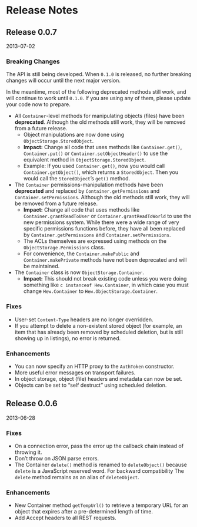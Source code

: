# Release Notes

## Release 0.0.7

2013-07-02

### Breaking Changes

The API is still being developed. When `0.1.0` is released, no further breaking changes will occur until the next major version.

In the meantime, most of the following deprecated methods still work, and will continue to work until `0.1.0`. If you are using any of them, please update your code now to prepare.

* All `Container`-level methods for manipulating objects (files) have been **deprecated**. Although the old methods still work, they will be removed from a future release.
    * Object manipulations are now done using `ObjectStorage.StoredObject`.
    * **Impact:** Change all code that uses methods like `Container.get()`, `Container.put()` or `Container.setObjectHeader()` to use the equivalent method in `ObjectStorage.StoredObject`.
    * Example: If you used `Container.get()`, now you would call `Container.getObject()`, which returns a `StoredObject`. Then you would call the `StoredObject`’s `get()` method.
* The `Container` permissions-manipulation methods have been **deprecated** and replaced by `Container.getPermissions` and `Container.setPermissions`. Although the old methods still work, they will be removed from a future release.
    * **Impact:** Change all code that uses methods like `Container.grantReadToUser` or `Container.grantReadToWorld` to use the new permissions system. While there were a wide range of very specific permissions functions before, they have all been replaced by `Container.getPermissions` and `Container.setPermissions`.
    * The ACLs themselves are expressed using methods on the `ObjectStorage.Permissions` class.
    * For convenience, the `Container.makePublic` and `Container.makePrivate` methods have not been deprecated and will be maintained.
* The `Container` class is now `ObjectStorage.Container`.
    * **Impact:** This should not break existing code unless you were doing something like `c instanceof Hew.Container`,  in which case you must change `Hew.Container` to `Hew.ObjectStorage.Container`.


### Fixes

* User-set `Content-Type` headers are no longer overridden.
* If you attempt to delete a non-existent stored object (for example, an item that has already been removed by scheduled deletion, but is still showing up in listings), no error is returned.

### Enhancements

* You can now specify an HTTP proxy to the `AuthToken` constructor.
* More useful error messages on transport failures.
* In object storage, object (file) headers and metadata can now be set.
* Objects can be set to “self destruct” using scheduled deletion.

## Release 0.0.6

2013-06-28


### Fixes

* On a connection error, pass the error up the callback chain instead of throwing it.
* Don’t throw on JSON parse errors.
* The Container `delete()` method is renamed to `deleteObject()` because `delete` is a JavaScript reserved word. For backward compatibility The `delete` method remains as an alias of `deleteObject`.

### Enhancements

* New Container method `getTempUrl()` to retrieve a temporary URL for an object that expires after a pre-determined length of time.
* Add Accept headers to all REST requests.

